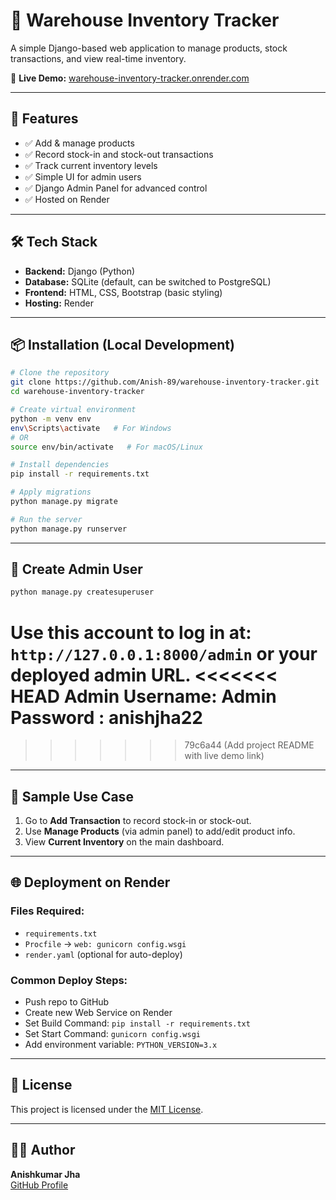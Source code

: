 
# 🏬 Warehouse Inventory Tracker

A simple Django-based web application to manage products, stock transactions, and view real-time inventory.

🔗 **Live Demo:** [warehouse-inventory-tracker.onrender.com](https://warehouse-inventory-tracker.onrender.com)

---

## 🚀 Features

- ✅ Add & manage products
- ✅ Record stock-in and stock-out transactions
- ✅ Track current inventory levels
- ✅ Simple UI for admin users
- ✅ Django Admin Panel for advanced control
- ✅ Hosted on Render

---

## 🛠️ Tech Stack

- **Backend:** Django (Python)
- **Database:** SQLite (default, can be switched to PostgreSQL)
- **Frontend:** HTML, CSS, Bootstrap (basic styling)
- **Hosting:** Render

---

## 📦 Installation (Local Development)

```bash
# Clone the repository
git clone https://github.com/Anish-89/warehouse-inventory-tracker.git
cd warehouse-inventory-tracker

# Create virtual environment
python -m venv env
env\Scripts\activate   # For Windows
# OR
source env/bin/activate   # For macOS/Linux

# Install dependencies
pip install -r requirements.txt

# Apply migrations
python manage.py migrate

# Run the server
python manage.py runserver
```

---

## 👤 Create Admin User

```bash
python manage.py createsuperuser
```

Use this account to log in at:  
`http://127.0.0.1:8000/admin` or your deployed admin URL.
<<<<<<< HEAD
Admin Username: Admin
Password : anishjha22
=======

>>>>>>> 79c6a44 (Add project README with live demo link)
---

## 🧪 Sample Use Case

1. Go to **Add Transaction** to record stock-in or stock-out.
2. Use **Manage Products** (via admin panel) to add/edit product info.
3. View **Current Inventory** on the main dashboard.

---

## 🌐 Deployment on Render

### Files Required:
- `requirements.txt`
- `Procfile` → `web: gunicorn config.wsgi`
- `render.yaml` (optional for auto-deploy)

### Common Deploy Steps:
- Push repo to GitHub
- Create new Web Service on Render
- Set Build Command: `pip install -r requirements.txt`
- Set Start Command: `gunicorn config.wsgi`
- Add environment variable: `PYTHON_VERSION=3.x`

---

## 📄 License

This project is licensed under the [MIT License](LICENSE).

---

## 🙋‍♂️ Author

**Anishkumar Jha**  
[GitHub Profile](https://github.com/Anish-89)
